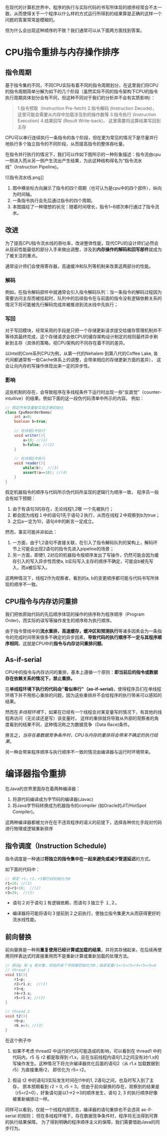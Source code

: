 在现代的计算机世界中，程序的执行与实际代码的书写所体现的顺序经常会不太一致，从而使得关于一个程序以什么样的方式运行所得到的结果算是正确的这样一个问题的答案常常是模糊的。

但为什么会出现这种顺序的不致？我们通常可以从下面两方面找到答案。

# CPU指令重排与内存操作排序
## 指令周期
基于指令集的不同，不同CPU实际有着不同的指令周期划分，在这里我们将CPU的指令周期简单分解为如下的几个阶段（虽然实际不同的指令架构下CPU的指令执行周期具体划分会有不同，但这种不同对于我们的分析并不会有实质影响）：

  >1.指令预取（Instruction Pre-fetch)
  >2.指令解码 (Instruction Decode)， 这里可能会需要从内存中加载涉及到的操作数等
  >3.指令执行 (Instruction Execution)
  >4.结果回写 (Result Write-back)， 这里需要将运算结果写回到主存

CPU可以串行连续执行一条指令的各个阶段，但在更为常见的情况下是尽量并行地执行多个独立指令的不同阶段，从而提高指令的整体吞吐量。

在指令并行执行的情况下，我们可以作如下图所示的一种形象描述：指令流由cpu一侧进入而从另一侧产生流出产生结果，为此这种结构得名为“指令流水线”（Instruction Pipeline)。

![[指令流水线.png]]

1. 图中横坐标方向展示了指令的四个周期（也可认为是cpu中的四个部件），纵向为时间轴。
2. 一条指令执行会先后通过指令的四个周期。
3. 本图描绘了一种理想的状况：随着时间增长，指令1~6顺次串行通过了指令流水。

## 改进
为了提高CPU指令流水线的吞吐率，改进整体性能，现代CPU的设计师们必然会从目前性能最低的部分入手来做出调整，涉及到**内存操作的解码和回写部件**就成为了被关注的重点。

通常设计师们会使用寄存器，高速缓冲和队列等机制来改善这两部分的性能。

### 解码
例如，在指令解码部件中就通常会引入指令解码队列：当一条指令的解码过程因为需要访问主存而被挂起时，队列中的后续指令在与前面的指令没有逻辑依赖关系的情况下将可能被先行解码完成并被推进到流水线中先执行；

### 写回
对于写回模块，经常采用的手段是只把一个存储更新请求提交给缓存管理机制并不等待其最终完成，这个存储请求会依CPU的缓存架构设计制定的规则最终异步刷新到主存（具体的策略，视CPU架构的不同存在着不同的差异。

以Intel的Core系列CPU为例，从第一代的Nehalem 到第八代的Coffee Lake, 各代间都通常有一些Cache体系上的调整，会带来相应的存储更新方面的差异）， 这会让向内存的写操作体现出来一定的异步性。

### 影响

这些机制的存在，会导致程序在多线程条件下运行时出现一些“反直觉”（counter-intuitive）的结果。例如下面的这一段伪代码清单中所示的内容。
例如：
```java
// 假定所有变量都实现正确初始化
class CpuReorderDemo{
	int a=0;
	boolean b=true;
	
	// 在线程1中执行
	void writer(){
		a=10; //(1)
		b=false; //(2)
	}
	
	// 在线程2中执行
	void reader(){
		while(b);  //(3)
		assert(a==10); //(4)
	}
}
```

假定机器指令的顺序与代码所示伪代码所呈现的逻辑行为顺序一致， 程序员一般会有如下预期：
1. 由于有语句3的存在，无论线程1,2哪 一个先被执行；
2. 都会因为线程１中的语句1先于语句２执行，从而在线程２中观察到b为true；
3. 之后a一定为10，语句4中的断言一定成立。

然而，事实可能并非如此：
1. 一方面，由于1,2语句不直接关联，在引入了指令解码队列的架构上，解码环节上可能会出现2语句的指令先进入pipeline的场景；
2. 另一方面，即使1, 2对应的机器指令按顺序发出了写操作，仍然可能会因为缓存引入的写入异步性而使a, b实际写入主存的顺序不确定，可能会b被先写入，而a被后写入。

这两种情况下，线程2作为观察者，看到的a, b的变更顺序都可能与代码书写所体现的顺序不一致。

## CPU指令与内存访问重排
我们把依原始代码的先后顺序体现的操作的排序称为程序顺序（Program Order)，而实际的读写等操作发生的顺序称为执行顺序。

由于指令管线中的**流水重排，高速缓存，缓冲区和预测执行**等诸多因素会为一条指令的完成时间带来很多不确定的异步因素，**导致代码的执行顺序不一定与其程序顺序相同**，这就是CPU中的**指令与内存访问重排问题**。

 ## As-if-serial
CPU中的指令与内存访问的重排，基本上遵循一个原则：**即当前后的指令或数据存在依赖关系的情况下，禁止重排。**

在**单线程环境下执行的代码会“看似串行”（as-if-serial)**，使得程序员们在单线程环境下并不用担心重排的问题，因为这些重排并不会给程序的执行带来可以感知的结果。

然而在*多线程环境*下，如果在已经有一个线程会对某变量写的情况下，有其他的线程再访问（无论读还是写）该变量时， 这样的重排就将导致从外部的观察者的角度看到的结果不同，这种情况称之为数据竞争（Data Race)条件。

换言之，*当存在着数据竞争条件时，CPU与内存的重排将会带来不确定的执行结果*。

另一种会带来程序顺序与执行顺序不一致的情况由编译器与运行时环境带来。

# 编译器指令重排
在Java的世界里面存在着两种编译器：
1. 将源代码编译成为字节码的编译器(Javac)
2. 将Java字节码转换成为机器指令的compiler (如Oracle的JIT/HotSpot Compiler)。

这两种编译器都被允许在在不违背程序的语义的前提下，选择各种优化手段对代码进行物理或逻辑重新排序

## 指令调度（Instruction Schedule)
指令调度是一种通过**将独立的指令集中在一起来避免或减少管道延迟**的方式。

如下面的代码中：
```java
// 假定 r1，r2，r3都已经初始化为0
r1=10; //(1)
r2=r1+10;  //(2)
r3=20;  //(3)
```

- 语句２对于语句１有逻辑依赖，而语句３独立于 １,２。

- 编译器将可能将语句３提前到２之前执行，使独立指令集更大从而获得更好的流水线性能。


## 前向替换
前向替换是一种用**重复使用已经计算或加载的结果**，并将其存储起来，在后续再使用同样表达式时直接重用而不是重新计算或重新加载的处理方法。

```java
// 假设p 和 q 是对象，初始的各个字段都初始化为0；局部变量r1=r2=r3=r4=r5=r6=0
// thread 1
void t1(){
	r1=p;
	r2=r1.x;  //(1)
	r3=q;
	r4=r3.x;
	r5=r1.x; //(2)
}

// thread 2
void t2(){
	r6=p;
	r6.x=3; //(3)
}
```

在这个例子中
1. 如果不考虑 thread2 中运行的代码可能造成的影响，可以看到在 thread1 中的代码内，r5 与 r2 都是取得到 r1.x，且在当前线程内语句1,2之间没有对r1.x的写操作发生。这种情况下将允许编译器优化后面的语句2（从 r1.x 加载数据到 r5）为直接重用r2， 即优化为 r5= r2。

2. 假设 t2 中的语句3实际发生时间在t1中的1, 2语句之间，也及时写入到了主存， 原本预期看到 r2 = 0, r5 = 3。但由于前向替换的存在，观察到的结果是（r5=r2=0），好象语句是以1->2->3的顺序发生，语句 2, 3 的执行顺序好像被重新编排过一样。


同样可以看到，仅就一个线程内部而言，编译器的语句重排也不会违背 as-if-serial 的规则；
但在多线程环境下，存在数据竞争条件时，程序将无法得到可靠的执行结果保障。
为了得到明确的程序顺序主义的保障，我们需要借助Java的同步行为。